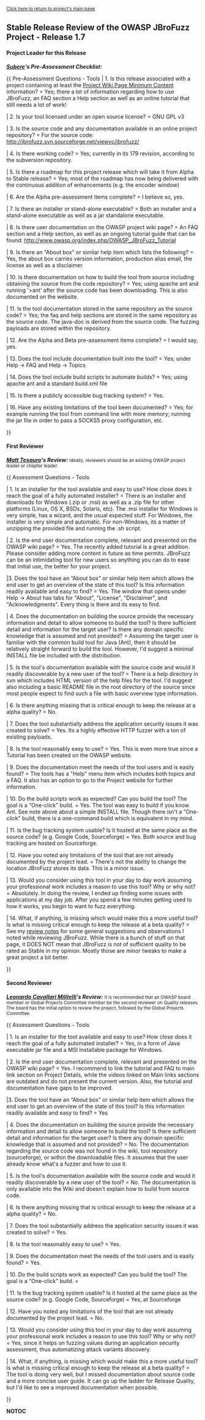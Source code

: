 <small>[Click here to return to project's main
page](:Category:OWASP_JBroFuzz "wikilink")</small>

## Stable Release Review of the OWASP JBroFuzz Project - Release 1.7

#### Project Leader for this Release

***[Subere](mailto:yiannis@owasp.org)'s Pre-Assessment Checklist:***

{{ Pre-Assessment Questions - Tools | 1. Is this release associated with
a project containing at least the [Project Wiki Page Minimum
Content](Assessing_Project_Health#Project_Wiki_Page_Minimal_Content "wikilink")
information? = Yes; there a lot of information regarding how to use
JBroFuzz, an FAQ section a Help section as well as an online tutorial
that still needs a lot of work\!

| 2. Is your tool licensed under an open source license? = GNU GPL v3

| 3. Is the source code and any documentation available in an online
project repository? = For the source code:
<http://jbrofuzz.svn.sourceforge.net/viewvc/jbrofuzz/>

| 4. Is there working code? = Yes; currently in its 179 revision,
according to the subversion repository.

| 5. Is there a roadmap for this project release which will take it from
Alpha to Stable release? = Yes; most of the roadmap has now being
delivered with the continuous addition of enhancements (e.g. the encoder
window)

| 6. Are the Alpha pre-assessment items complete? = I believe so, yes.

| 7. Is there an installer or stand-alone executable? = Both an
installer and a stand-alone executable as well as a jar standalone
executable.

| 8. Is there user documentation on the OWASP project wiki page? = An
FAQ section and a Help section, as well as an ongoing tutorial guide
that can be found:
<http://www.owasp.org/index.php/OWASP_JBroFuzz_Tutorial>

| 9. Is there an "About box" or similar help item which lists the
following? = Yes, the about box carries version information, production
alias email, the license as well as a disclaimer.

| 10. Is there documentation on how to build the tool from source
including obtaining the source from the code repository? = Yes; using
apache ant and running '\>ant' after the source code has been
downloading. This is also documented on the website.

| 11. Is the tool documentation stored in the same repository as the
source code? = Yes; the faq and help sections are stored in the same
repository as the source code. The java-doc is derived from the source
code. The fuzzing payloads are stored within the repository.

| 12. Are the Alpha and Beta pre-assessment items complete? = I would
say, yes.

| 13. Does the tool include documentation built into the tool? = Yes;
under Help -\> FAQ and Help -\> Topics

| 14. Does the tool include build scripts to automate builds? = Yes;
using apache ant and a standard build.xml file

| 15. Is there a publicly accessible bug tracking system? = Yes.

| 16. Have any existing limitations of the tool been documented? = Yes;
for example running the tool from command line with more memory; running
the jar file in order to pass a SOCKS5 proxy configuration, etc.

}}

#### First Reviewer

***[Matt Tesauro](User:Mtesauro "wikilink")'s Review:***
<small>Ideally, reviewers should be an existing OWASP project leader or
chapter leader.</small>

{{ Assessment Questions - Tools

| 1. Is an installer for the tool available and easy to use? How close
does it reach the goal of a fully automated installer? = There is an
installer and downloads for Windows (.zip or .msi) as well as a .zip
file for other platforms (Linux, OS X, BSDs, Solaris, etc). The .msi
installer for Windows is very simple, has a wizard, and the usual
expected stuff. For Windows, the installer is very simple and automatic.
For non-Windows, its a matter of unzipping the provided file and running
the .sh script.

| 2. Is the end user documentation complete, relevant and presented on
the OWASP wiki page? = Yes. The recently added tutorial is a great
addition. Please consider adding more content in future as time permits.
JBroFuzz can be an intimidating tool for new users so anything you can
do to ease that initial use, the better for your project.

|3. Does the tool have an “About box” or similar help item which allows
the end user to get an overview of the state of this tool? Is this
information readily available and easy to find? = Yes. The window that
opens under Help -\> About has tabs for "About", "License",
"Disclaimer", and "Acknowledgments". Every thing is there and its easy
to find.

| 4. Does the documentation on building the source provide the necessary
information and detail to allow someone to build the tool? Is there
sufficient detail and information for the target user? Is there any
domain specific knowledge that is assumed and not provided? = Assuming
the target user is familiar with the common build tool for Java (Ant),
then it should be relatively straight forward to build the tool.
However, I'd suggest a minimal INSTALL file be included with the
distribution.

| 5. Is the tool's documentation available with the source code and
would it readily discoverable by a new user of the tool? = There is a
help directory in svn which includes HTML version of the help files for
the tool. I'd suggest also including a basic README file in the root
directory of the source since most people expect to find such a file
with basic overview type information.

| 6. Is there anything missing that is critical enough to keep the
release at a alpha quality? = No.

| 7. Does the tool substantially address the application security issues
it was created to solve? = Yes. Its a highly effective HTTP fuzzer with
a ton of existing payloads.

| 8. Is the tool reasonably easy to use? = Yes. This is even more true
since a Tutorial has been created on the OWASP website.

| 9. Does the documentation meet the needs of the tool users and is
easily found? = The tools has a "Help" menu item which includes both
topics and a FAQ. It also has an option to go to the Project website for
further information.

| 10. Do the build scripts work as expected? Can you build the tool? The
goal is a “One-click” build. = Yes. The tool was easy to build if you
know Ant. See note above about a simple INSTALL file. Though there isn't
a "One-click" build, there is a one-command build which is equivalent in
my mind.

| 11. Is the bug tracking system usable? Is it hosted at the same place
as the source code? (e.g. Google Code, Sourceforge) = Yes. Both source
and bug tracking are hosted on Sourceforge.

| 12. Have you noted any limitations of the tool that are not already
documented by the project lead. = There's not the ability to change the
location JBroFuzz stores its data. This is a minor issue.

| 13. Would you consider using this tool in your day to day work
assuming your professional work includes a reason to use this tool? Why
or why not? = Absolutely. In doing the review, I ended up finding some
issues with applications at my day job. After you spend a few minutes
getting used to how it works, you begin to want to fuzz everything.

| 14. What, if anything, is missing which would make this a more useful
tool? Is what is missing critical enough to keep the release at a beta
quality? = See my [review
notes](https://docs.google.com/Doc?docid=0ATb3QwFMHCXrZGdubjI3ZHNfNWhkejdkY2Rj&hl=en)
for some general suggestions and observations I noted while reviewing
JBroFuzz. While there is a bunch of stuff on that page, it DOES NOT mean
that JBroFuzz is not of sufficient quality to be rated as Stable in my
opinion. Mostly those are minor tweaks to make a great project a bit
better.

}}

#### Second Reviewer

***[Leonardo Cavallari Militelli](User:Leocavallari "wikilink")'s
Review:***
<small>It is recommended that an OWASP board member or Global Projects
Committee member be the second reviewer on Quality releases. The board
has the initial option to review the project, followed by the Global
Projects Committee.</small>

{{ Assessment Questions - Tools

| 1. Is an installer for the tool available and easy to use? How close
does it reach the goal of a fully automated installer? = Yes, in a form
of Java executable jar file and a MSI Installable package for Windows.

| 2. Is the end user documentation complete, relevant and presented on
the OWASP wiki page? = Yes. I recommend to link the tutorial and FAQ to
main link section on Project Details, while the videos linked on Main
links sections are outdated and do not present the current version.
Also, the tutorial and documentation have gaps to be improved.

|3. Does the tool have an “About box” or similar help item which allows
the end user to get an overview of the state of this tool? Is this
information readily available and easy to find? = Yes

| 4. Does the documentation on building the source provide the necessary
information and detail to allow someone to build the tool? Is there
sufficient detail and information for the target user? Is there any
domain specific knowledge that is assumed and not provided? = No. The
documentation regarding the source code was not found in the wiki, tool
repository (sourceforge), or within the downloadable files. It assumes
that the user already know what's a fuzzer and how to use it.

| 5. Is the tool's documentation available with the source code and
would it readily discoverable by a new user of the tool? = No. The
documentation is only available into the Wiki and doesn't explain how to
build from source code.

| 6. Is there anything missing that is critical enough to keep the
release at a alpha quality? = No.

| 7. Does the tool substantially address the application security issues
it was created to solve? = Yes.

| 8. Is the tool reasonably easy to use? = Yes.

| 9. Does the documentation meet the needs of the tool users and is
easily found? = Yes.

| 10. Do the build scripts work as expected? Can you build the tool? The
goal is a “One-click” build. =

| 11. Is the bug tracking system usable? Is it hosted at the same place
as the source code? (e.g. Google Code, Sourceforge) = Yes, at
Sourceforge

| 12. Have you noted any limitations of the tool that are not already
documented by the project lead. = No.

| 13. Would you consider using this tool in your day to day work
assuming your professional work includes a reason to use this tool? Why
or why not? = Yes, since it helps on fuzzing values during an
application security assessment, thus automatizing attack variants
discovery.

| 14. What, if anything, is missing which would make this a more useful
tool? Is what is missing critical enough to keep the release at a beta
quality? = The tool is doing very well, but I missed documentation about
source code and a more concise user guide. It can go up the ladder for
Release Quality, but I'd like to see a improved documentation when
possible.

}}

__NOTOC__ <headertabs/>